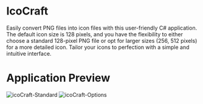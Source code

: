# IcoCraft
Easily convert PNG files into icon files with this user-friendly C# application. The default icon size is 128 pixels, and you have the flexibility to either choose a standard 128-pixel PNG file or opt for larger sizes (256, 512 pixels) for a more detailed icon. Tailor your icons to perfection with a simple and intuitive interface.

# Application Preview
![icoCraft-Standard](https://github.com/TwwcTech/IcoCraft/assets/71518263/018b70fc-d392-49fb-b02d-363f17cddc92)
![icoCraft-Options](https://github.com/TwwcTech/IcoCraft/assets/71518263/36a906c2-344f-4b97-b53c-11753894ee7e)
